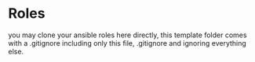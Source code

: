 # Roles

you may clone your ansible roles here directly, this template folder comes with a .gitignore including only this file, .gitignore and ignoring everything else.
